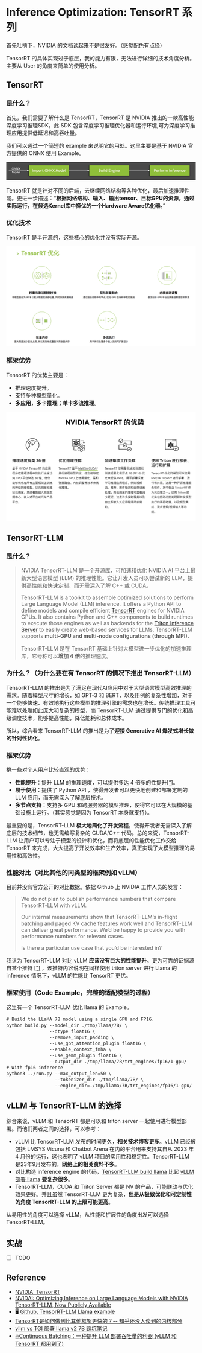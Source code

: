 # Inference Optimization: TensorRT 系列

首先吐槽下，NVIDIA 的文档读起来不是很友好。（感觉配色有点怪）

TensorRT 的具体实现过于底层，我的能力有限，无法进行详细的技术角度分析。主要从 User 的角度来简单的使用分析。

## TensorRT

### 是什么？

首先，我们需要了解什么是 TensorRT，TensorRT 是 NVIDIA 推出的一款高性能深度学习推理SDK。此 SDK 包含深度学习推理优化器和运行环境,可为深度学习推理应用提供低延迟和高吞吐量。

我们可以通过一个简短的 example 来说明它的用处。这里主要是基于 NVIDIA 官方提供的 ONNX 使用 Example。

![tensorrt-onnx](./assets/tensorrt-onnx.png)

TensorRT 就是针对不同的后端，去继续网络结构等各种优化，最后加速推理性能。更进一步描述：“**根据网络结构、输入、输出tensor、目标GPU的资源，通过实际运行，在候选Kernel库中择优的一个Hardware Aware优化器。**”

### 优化技术

TensorRT 是半开源的，这些核心的优化并没有实际开源。

![tensorrt-optimizations](./assets/tensorrt-optimizations.png)

### 框架优势

TensorRT 的优势主要是：

- 推理速度提升。
- 支持多种模型量化。
- **多应用，多卡推理；单卡多流推理**。

![tensorrt-advantages](./assets/tensorrt-advantages.png)

## TensorRT-LLM

### 是什么？

> NVIDIA TensorRT-LLM 是一个开源库，可加速和优化 NVIDIA AI 平台上最新大型语言模型 (LLM) 的推理性能。它让开发人员可以尝试新的 LLM，提供高性能和快速定制，而无需深入了解 C++ 或 CUDA。
>
> TensorRT-LLM is a toolkit to assemble optimized solutions to perform Large Language Model (LLM) inference. It offers a Python API to define models and compile efficient [TensorRT](https://developer.nvidia.com/tensorrt) engines for NVIDIA GPUs. It also contains Python and C++ components to build runtimes to execute those engines as well as backends for the [Triton Inference Server](https://developer.nvidia.com/nvidia-triton-inference-server) to easily create web-based services for LLMs. TensorRT-LLM supports **multi-GPU and multi-node configurations (through MPI).**
>
> TensorRT-LLM 是在 TensorRT 基础上针对大模型进一步优化的加速推理库，它号称可以**增加 4 倍**的推理速度。

### 为什么？（为什么要在有 TensorRT 的情况下推出 TensorRT-LLM）

TensorRT-LLM 的推出是为了满足在现代AI应用中对于大型语言模型高效推理的需求。随着模型尺寸的增长，如 GPT-3 和 BERT，以及用例的复杂性增加，对于一个能够快速、有效地执行这些模型的推理引擎的需求也在增长。传统推理工具可能难以处理如此庞大和复杂的模型，而 TensorRT-LLM 通过提供专门的优化和高级调度技术，能够提高性能，降低能耗和总体成本。

所以，综合看来 TensorRT-LLM 的推出是为了**迎接 Generative AI 爆发式增长做的针对性优化**。

### 框架优势

挑一些对个人用户比较直观的优势：

- **性能提升**：提升 LLM 的推理速度，可以提供多达 4 倍多的性提升[[”]](https://www.techrepublic.com/article/nvidia-announces-tensorrt-llm/)。
- **易于使用**：提供了 Python API ，使得开发者可以更快地创建和部署定制的 LLM 应用，而无需深入了解底层技术。
- **多节点支持**：支持多 GPU 和跨服务器的模型推理，使得它可以在大规模的基础设施上运行。（其实感觉是因为 TensorRT 本身就支持）。

最重要的是，TensorRT-LLM **极大地简化了开发流程**，使得开发者无需深入了解底层的技术细节，也无需编写复杂的 CUDA/C++ 代码。总的来说，TensorRT-LLM 让用户可以专注于模型的设计和优化，而将底层的性能优化工作交给 TensorRT 来完成，大大提高了开发效率和生产效率，真正实现了大模型推理的易用性和高效性。

### 性能对比（对比其他的同类型的框架例如 vLLM）

目前并没有官方公开的对比数据。依据 Github 上 NVIDIA 工作人员的发言：

> We do not plan to publish performance numbers that compare TensorRT-LLM with vLLM.
>
> Our internal measurements show that TensorRT-LLM’s in-flight batching and paged KV cache features work well and TensorRT-LLM can deliver great performance. We’d be happy to provide you with performance numbers for relevant cases.
>
> Is there a particular use case that you’d be interested in?

我认为 TensorRT-LLM 对比 vLLM **应该没有巨大的性能提升**。更为可靠的证据源自某个推特 [[”]](https://twitter.com/HamelHusain/status/1719872352694174093) ，该推特内容说明在同样使用 triton server 进行 Llama 的 inference 情况下，vLLM 的性能比 TensorRT 更优。

### 框架使用（Code Example，完整的适配模型的过程）

这里有一个 TensorRT-LLM 优化 llama 的 Example。

```
# Build the LLaMA 7B model using a single GPU and FP16.
python build.py --model_dir ./tmp/llama/7B/ \
                --dtype float16 \
                --remove_input_padding \
                --use_gpt_attention_plugin float16 \
                --enable_context_fmha \
                --use_gemm_plugin float16 \
                --output_dir ./tmp/llama/7B/trt_engines/fp16/1-gpu/
# With fp16 inference
python3 ../run.py --max_output_len=50 \
                  --tokenizer_dir ./tmp/llama/7B/ \
                  --engine_dir=./tmp/llama/7B/trt_engines/fp16/1-gpu/
```

## vLLM 与 TensorRT-LLM 的选择

综合来说，vLLM 和 TensorRT 都是可以和 triton server 一起使用进行模型部署。而他们两者之间的选择，可以参考：

- vLLM 比 TensorRT-LLM 发布的时间更久，**相关技术博客更多**。vLLM 已经被包括 LMSYS Vicuna 和 Chatbot Arena 在内的平台用来支持其自从 2023 年 4 月份的运行，这也表明了 vLLM 项目的实用性和稳定性。TensorRT-LLM 是23年9月发布的，**网络上的相关资料不多**。
- 对比构造 inference engine 的代码，[TensorRT-LLM build llama](https://github.com/NVIDIA/TensorRT-LLM/blob/main/examples/llama/build.py) 比起 [vLLM 部署 llama](https://zhuanlan.zhihu.com/p/645732302) **要复杂很多**。
- TensorRT-LLM，CUDA 和 Triton Server 都是 NV 的产品，可能联动与优化效果更好。并且虽然 TensorRT-LLM 更为复杂，**但是从极致优化和可定制性的角度 TensorRT-LLM 的上限可能更高**。

从易用性的角度可以选择 vLLM，从性能和扩展性的角度出发可以选择 TensorRT-LLM。

## 实战

- [ ] TODO

## Reference

- [NVIDIA: TensorRT](https://developer.nvidia.cn/tensorrt)
- [NVIDAI: Optimizing Inference on Large Language Models with NVIDIA TensorRT-LLM, Now Publicly Available](https://developer.nvidia.com/blog/optimizing-inference-on-llms-with-tensorrt-llm-now-publicly-available/)
- [:desktop_computer: Github, TensorRT-LLM Llama example](https://github.com/NVIDIA/TensorRT-LLM/tree/main/examples/llama)
- [TensorRT是如何做到比其他框架更快的？-- 知乎还没人谈到的内核部分](https://zhuanlan.zhihu.com/p/666638357)
- [vllm vs TGI 部署 llama v2 7B 踩坑笔记](https://zhuanlan.zhihu.com/p/645732302)
- [🔥Continuous Batching：一种提升 LLM 部署吞吐量的利器 (vLLM 和 TensorRT 都用到了)](https://zhuanlan.zhihu.com/p/657586838)